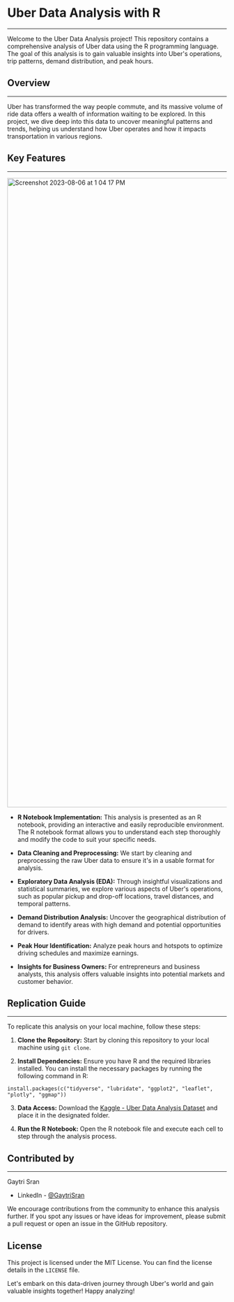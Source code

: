  # Uber Data Analysis with R
 -------------------------

Welcome to the Uber Data Analysis project! This repository contains a comprehensive analysis of Uber data using the R programming language. The goal of this analysis is to gain valuable insights into Uber's operations, trip patterns, demand distribution, and peak hours.

## Overview
 -------------------------

Uber has transformed the way people commute, and its massive volume of ride data offers a wealth of information waiting to be explored. In this project, we dive deep into this data to uncover meaningful patterns and trends, helping us understand how Uber operates and how it impacts transportation in various regions.

## Key Features
 -------------------------
<img width="1440" alt="Screenshot 2023-08-06 at 1 04 17 PM" src="https://github.com/gaytrisran03/Uber-data-analysis/assets/78645392/469b99f1-1b6f-4ab9-86ec-78b2c233e58e">

- **R Notebook Implementation:** This analysis is presented as an R notebook, providing an interactive and easily reproducible environment. The R notebook format allows you to understand each step thoroughly and modify the code to suit your specific needs.

- **Data Cleaning and Preprocessing:** We start by cleaning and preprocessing the raw Uber data to ensure it's in a usable format for analysis.

- **Exploratory Data Analysis (EDA):** Through insightful visualizations and statistical summaries, we explore various aspects of Uber's operations, such as popular pickup and drop-off locations, travel distances, and temporal patterns.

- **Demand Distribution Analysis:** Uncover the geographical distribution of demand to identify areas with high demand and potential opportunities for drivers.

- **Peak Hour Identification:** Analyze peak hours and hotspots to optimize driving schedules and maximize earnings.

- **Insights for Business Owners:** For entrepreneurs and business analysts, this analysis offers valuable insights into potential markets and customer behavior.

## Replication Guide
 -------------------------

To replicate this analysis on your local machine, follow these steps:

1. **Clone the Repository:** Start by cloning this repository to your local machine using `git clone`.

2. **Install Dependencies:** Ensure you have R and the required libraries installed. You can install the necessary packages by running the following command in R:
   
```
install.packages(c("tidyverse", "lubridate", "ggplot2", "leaflet", "plotly", "ggmap"))
```

3. **Data Access:** Download the [Kaggle - Uber Data Analysis Dataset](https://www.kaggle.com/code/prakharrathi25/uber-data-analysis-in-r) and place it in the designated folder.

4. **Run the R Notebook:** Open the R notebook file and execute each cell to step through the analysis process.

## Contributed by
 -------------------------

Gaytri Sran

 - LinkedIn - [@GaytriSran](https://www.linkedin.com/in/gaytri-sran-gs14/)
   
We encourage contributions from the community to enhance this analysis further. If you spot any issues or have ideas for improvement, please submit a pull request or open an issue in the GitHub repository.

## License

This project is licensed under the MIT License. You can find the license details in the `LICENSE` file.

Let's embark on this data-driven journey through Uber's world and gain valuable insights together! Happy analyzing!
